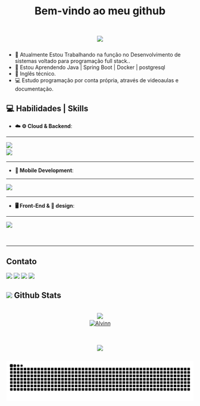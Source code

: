 <h1 align=center> Bem-vindo ao meu github</h1>


<h1 align="center">
<img src="https://readme-typing-svg.herokuapp.com/?font=Righteous&size=35&center=true&vCenter=true&width=500&height=70&duration=4000&lines=olá!+👋;+me+chamo+Sabrina!;" />
</h1>

- 🔭 Atualmente Estou Trabalhando na função no Desenvolvimento de sistemas voltado para programação full stack..
- 🌱 Estou Aprendendo Java | Spring Boot | Docker | postgresql
- 🎲 Inglês técnico.<br/>
- 💻 Estudo programação por conta própria, através de videoaulas e documentação.<br/>


<h2 align="left"> 💻 Habilidades | Skills </h2>
<div style="display: inline_block">
<p align="left">

- **☁️ ⚙️ Cloud & Backend**:

<hr>
  <a href="https://skillicons.dev">
    <img src="https://skillicons.dev/icons?i=git,docker,aws,gcp,gitlab,firebase,pycharm,postgresql,linux&perline=9" />
    </br>
    <img src="https://skillicons.dev/icons?i=java,spring,py,django&perline=4"/>
    </a>
<br>
<hr>

- **📱 Mobile Development**:

<hr>
<a href="https://skillicons.dev">
    <img src="https://skillicons.dev/icons?i=flutter,dart,androidstudio&perline=3"/>
  </a>
</p>
<hr>

- **🖥️ Front-End & 🎨 design**:

<hr>
<a href="https://skillicons.dev">
    <img src="https://skillicons.dev/icons?i=nextjs,materialui,react,typescript,javascript,bootstrap,figma,html,css,tailwind&perline=6" />
  </a>
</p>
</div>
</br>
<hr>
<h2> Contato </h2>
<div style="display: inline_block" align="left" > 
  <a href="https://instagram.com/ssabrinalynx" target="_blank" alt="ssabrinalynx" title="ssabrinalynx"><img src="https://img.shields.io/badge/-Instagram-%23E4405F?style=for-the-badge&logo=instagram&logoColor=white" target="_blank"></a>
 	<!--<a href="https://www.twitch.tv/" target="_blank"><img src="https://img.shields.io/badge/Twitch-9146FF?style=for-the-badge&logo=twitch&logoColor=white" target="_blank"></a>-->
<a href="https://discord.gg/QXnhv9H7fC" target="_blank" alt="Sabrina Souza#5541" title="Sabrina Souza#5541"><img src="https://img.shields.io/badge/Discord-7289DA?style=for-the-badge&logo=discord&logoColor=white" target="_blank"></a>
  <a href="https://mail.google.com/mail/u/0/#inbox?compose=CllgCJNrcmhcnjzCPDCbxXmtkDlWpFgcKKMPHktkGdltmNQvzLqFwwJDqCPpQHKbTKvQkgNwrbq" target="_blank" alt="lynxsabri@gmail.com" title="lynxsabri@gmail.com"><img src="https://img.shields.io/badge/-Gmail-%23333?style=for-the-badge&logo=gmail&logoColor=white" target="_blank"></a>
  <a href="https://www.linkedin.com/in/sabrina-souza-6361a5148/" target="_blank" alt="sabrina-souza-6361a5148" title="sabrina-souza-6361a5148"><img src="https://img.shields.io/badge/-LinkedIn-%230077B5?style=for-the-badge&logo=linkedin&logoColor=white" target="_blank"/>
  </a>

 
## <img src="https://media.giphy.com/media/iY8CRBdQXODJSCERIr/giphy.gif" width="35"><b> Github Stats </b>
<br>
<div align="center">

<a href="https://github.com/SabrinaSouzaDev/">
  <img src="https://github-readme-alvim-stats.vercel.app/api?username=SabrinaSouzaDev&include_all_commits=true&count_private=true&show_icons=true&line_height=20&title_color=7A7ADB&icon_color=2234AE&text_color=D3D3D3&bg_color=0,000000,130F40" height="163" />
</a>
</br>
<a href="https://github.com/SabrinaSouzaDev/">
  <img src="https://github-readme-alvim-stats.vercel.app/api/top-langs?username=SabrinaSouzaDev&show_icons=true&locale=en&layout=compact&line_height=20&title_color=7A7ADB&icon_color=2234AE&text_color=D3D3D3&bg_color=0,000000,130F40" height="230"  alt="Alvinn"/>
</a>
<br>
<h1 align="center">
<img src="https://readme-typing-svg.herokuapp.com/?font=Righteous&size=35&center=true&vCenter=true&width=500&height=70&duration=4000&lines=obrigada+pela+atenção!;" />
</h1>

<div align="center">
<picture>
  <source media="(prefers-color-scheme: dark)" srcset="https://raw.githubusercontent.com/SabrinaSouzaDev/SabrinaSouzaDev/output/github-contribution-grid-snake-dark.svg" />
  <source media="(prefers-color-scheme: light)" srcset="https://raw.githubusercontent.com/SabrinaSouzaDev/SabrinaSouzaDev/output/github-contribution-grid-snake.svg" />
  <img alt="Snake Game GitHub" src="https://raw.githubusercontent.com/SabrinaSouzaDev/SabrinaSouzaDev/output/github-contribution-grid-snake.svg" />
</picture>

</div>


